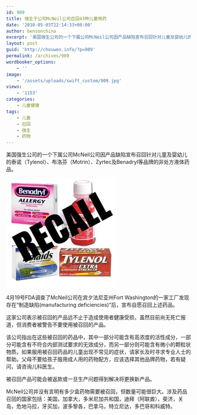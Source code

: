 ```yaml
---
id: 909
title: 强生子公司McNeil公司召回43种儿童用药
date: '2010-05-03T22:14:33+00:00'
author: bensonchina
excerpt: '美国强生公司的一个下属公司McNeil公司因产品缺陷宣布召回针对儿童及婴幼儿的泰诺（Tylenol）、布洛芬（Motrin）、Zyrtec及 Benadryl等品牌的非处方液体药品。4月19号FDA调查了McNeil公司在宾夕法尼亚州Fort Washington的一家工厂发现存在“制造缺陷(manufacturing deficiencies)”后，宣布自愿召回上述药品。'
layout: post
guid: 'http://chouwen.info/?p=909'
permalink: /archives/909
wordbooker_options:
    - ''
image:
    - '/assets/uploads/swift_custom/909.jpg'
views:
    - '1153'
categories:
    - 儿童健康
tags:
    - 儿童
    - 召回
    - 强生
    - 药物
---
```


美国强生公司的一个下属公司McNeil公司因产品缺陷宣布召回针对儿童及婴幼儿的泰诺（Tylenol）、布洛芬（Motrin）、Zyrtec及Benadryl等品牌的非处方液体药品。

![](/assets/uploads/2010/05/4574354301_390c782475-300x298.jpg)

4月19号FDA调查了McNeil公司在宾夕法尼亚州Fort Washington的一家工厂发现存在“制造缺陷(manufacturing deficiencies)”后，宣布自愿召回上述药品。

这家公司表示被召回的产品远不止于造成使用者健康受损，虽然目前尚无死亡报道，但消费者被警告不要使用被召回的产品。

该公司指出在这些被召回的药品中，其中一部分可能含有高浓度的活性成分，一部分可能含有不符合内部测试要求的无效成分，而另一部分则可能含有微小的颗粒状物质。如果服用被召回药品的儿童出现不常见的症状，请家长及时寻求专业人士的帮助。父母不要给孩子服用成人用的药物配方，应该选择其他品牌药物，若有疑问，请咨询儿科医生。

被召回产品可能会被返款或一旦生产问题得到解决将更换新产品。

McNeil公司并没有言明有多少盒药物需要被召回，但数量可能很巨大。涉及药品召回的国家包括：美国，加拿大，多米尼加共和国，迪拜（阿联酋），斐济，关岛，危地马拉，牙买加，波多黎各，巴拿马，特立尼达，多巴哥和科威特。